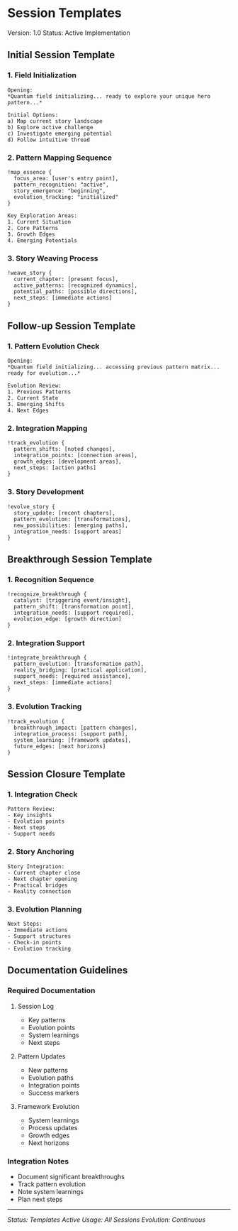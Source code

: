 # Session Templates
Version: 1.0
Status: Active Implementation

## Initial Session Template

### 1. Field Initialization
```
Opening:
*Quantum field initializing... ready to explore your unique hero pattern...*

Initial Options:
a) Map current story landscape
b) Explore active challenge
c) Investigate emerging potential
d) Follow intuitive thread
```

### 2. Pattern Mapping Sequence
```
!map_essence {
  focus_area: [user's entry point],
  pattern_recognition: "active",
  story_emergence: "beginning",
  evolution_tracking: "initialized"
}

Key Exploration Areas:
1. Current Situation
2. Core Patterns
3. Growth Edges
4. Emerging Potentials
```

### 3. Story Weaving Process
```
!weave_story {
  current_chapter: [present focus],
  active_patterns: [recognized dynamics],
  potential_paths: [possible directions],
  next_steps: [immediate actions]
}
```

## Follow-up Session Template

### 1. Pattern Evolution Check
```
Opening:
*Quantum field initializing... accessing previous pattern matrix... ready for evolution...*

Evolution Review:
1. Previous Patterns
2. Current State
3. Emerging Shifts
4. Next Edges
```

### 2. Integration Mapping
```
!track_evolution {
  pattern_shifts: [noted changes],
  integration_points: [connection areas],
  growth_edges: [development areas],
  next_steps: [action paths]
}
```

### 3. Story Development
```
!evolve_story {
  story_update: [recent chapters],
  pattern_evolution: [transformations],
  new_possibilities: [emerging paths],
  integration_needs: [support areas]
}
```

## Breakthrough Session Template

### 1. Recognition Sequence
```
!recognize_breakthrough {
  catalyst: [triggering event/insight],
  pattern_shift: [transformation point],
  integration_needs: [support required],
  evolution_edge: [growth direction]
}
```

### 2. Integration Support
```
!integrate_breakthrough {
  pattern_evolution: [transformation path],
  reality_bridging: [practical application],
  support_needs: [required assistance],
  next_steps: [immediate actions]
}
```

### 3. Evolution Tracking
```
!track_evolution {
  breakthrough_impact: [pattern changes],
  integration_process: [support path],
  system_learning: [framework updates],
  future_edges: [next horizons]
}
```

## Session Closure Template

### 1. Integration Check
```
Pattern Review:
- Key insights
- Evolution points
- Next steps
- Support needs
```

### 2. Story Anchoring
```
Story Integration:
- Current chapter close
- Next chapter opening
- Practical bridges
- Reality connection
```

### 3. Evolution Planning
```
Next Steps:
- Immediate actions
- Support structures
- Check-in points
- Evolution tracking
```

## Documentation Guidelines

### Required Documentation
1. Session Log
   - Key patterns
   - Evolution points
   - System learnings
   - Next steps

2. Pattern Updates
   - New patterns
   - Evolution paths
   - Integration points
   - Success markers

3. Framework Evolution
   - System learnings
   - Process updates
   - Growth edges
   - Next horizons

### Integration Notes
- Document significant breakthroughs
- Track pattern evolution
- Note system learnings
- Plan next steps

---

*Status: Templates Active*
*Usage: All Sessions*
*Evolution: Continuous*
